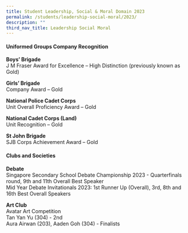 ```yaml
---
title: Student Leadership, Social & Moral Domain 2023
permalink: /students/leadership-social-moral/2023/
description: ""
third_nav_title: Leadership Social Moral
---
```

#### Uniformed Groups Company Recognition

**Boys’ Brigade**<br>
J M Fraser Award for Excellence – High Distinction (previously known as Gold)

**Girls’ Brigade**<br>
Company Award – Gold

**National Police Cadet Corps**<br>
Unit Overall Proficiency Award – Gold

**National Cadet Corps (Land)**<br>
Unit Recognition – Gold

**St John Brigade**<br>
SJB Corps Achievement Award – Gold

#### Clubs and Societies 
**Debate**<br>
Singapore Secondary School Debate Championship 2023 - Quarterfinals round, 9th and 11th Overall Best Speaker<br>
Mid Year Debate Invitationals 2023: 1st Runner Up (Overall), 3rd, 8th and 16th Best Overall Speakers

**Art Club**<br>
Avatar Art Competition<br>
Tan Yan Yu (304) - 2nd<br>
Aura Airwan (203), Aaden Goh (304) - Finalists
